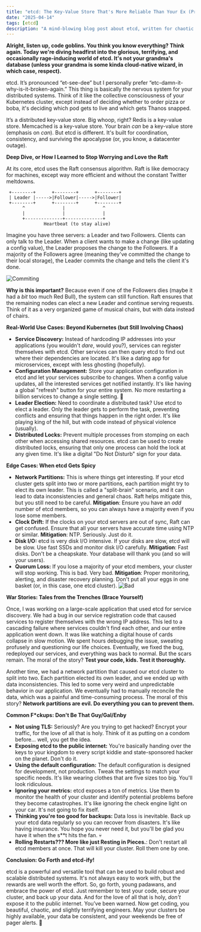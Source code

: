 ```yaml
---
title: "etcd: The Key-Value Store That's More Reliable Than Your Ex (Probably)"
date: "2025-04-14"
tags: [etcd]
description: "A mind-blowing blog post about etcd, written for chaotic Gen Z engineers."
---
```


**Alright, listen up, code goblins. You think you know everything? Think again. Today we're diving headfirst into the glorious, terrifying, and occasionally rage-inducing world of etcd. It's not your grandma's database (unless your grandma is some kinda cloud-native wizard, in which case, respect).**

etcd. It’s pronounced “et-see-dee” but I personally prefer “etc-damn-it-why-is-it-broken-again.” This thing is basically the nervous system for your distributed systems. Think of it like the collective consciousness of your Kubernetes cluster, except instead of deciding whether to order pizza or boba, it's deciding which pod gets to live and which gets Thanos snapped.

It’s a distributed key-value store. Big whoop, right? Redis is a key-value store. Memcached is a key-value store. Your brain *can* be a key-value store (emphasis on *can*). But etcd is different. It's built for coordination, consistency, and surviving the apocalypse (or, you know, a datacenter outage).

**Deep Dive, or How I Learned to Stop Worrying and Love the Raft**

At its core, etcd uses the Raft consensus algorithm. Raft is like democracy for machines, except way more efficient and without the constant Twitter meltdowns.

```ascii
 +--------+      +--------+      +--------+
 | Leader |----->|Follower|----->|Follower|
 +--------+      +--------+      +--------+
      ^              |              ^
      |              |              |
      +--------------+--------------+
              Heartbeat (to stay alive)
```

Imagine you have three servers: a Leader and two Followers. Clients can only talk to the Leader. When a client wants to make a change (like updating a config value), the Leader proposes the change to the Followers. If a majority of the Followers agree (meaning they've committed the change to their local storage), the Leader commits the change and tells the client it's done.

![Commiting](https://i.imgflip.com/65620l.jpg)

**Why is this important?** Because even if one of the Followers dies (maybe it had a *bit* too much Red Bull), the system can still function. Raft ensures that the remaining nodes can elect a new Leader and continue serving requests. Think of it as a very organized game of musical chairs, but with data instead of chairs.

**Real-World Use Cases: Beyond Kubernetes (but Still Involving Chaos)**

*   **Service Discovery:** Instead of hardcoding IP addresses into your applications (you wouldn't *dare*, would you?), services can register themselves with etcd. Other services can then query etcd to find out where their dependencies are located. It's like a dating app for microservices, except with less ghosting (hopefully).
*   **Configuration Management:** Store your application configuration in etcd and let your services subscribe to changes. When a config value updates, all the interested services get notified instantly. It's like having a global "refresh" button for your entire system. No more restarting a billion services to change a single setting. 🙏
*   **Leader Election:** Need to coordinate a distributed task? Use etcd to elect a leader. Only the leader gets to perform the task, preventing conflicts and ensuring that things happen in the right order. It's like playing king of the hill, but with code instead of physical violence (usually).
*   **Distributed Locks:** Prevent multiple processes from stomping on each other when accessing shared resources. etcd can be used to create distributed locks, ensuring that only one process can hold the lock at any given time. It's like a digital "Do Not Disturb" sign for your data.

**Edge Cases: When etcd Gets Spicy**

*   **Network Partitions:** This is where things get interesting. If your etcd cluster gets split into two or more partitions, each partition might try to elect its own leader. This is called a "split-brain" scenario, and it can lead to data inconsistencies and general chaos. Raft helps mitigate this, but you still need to be careful. **Mitigation**: Ensure you have an *odd* number of etcd members, so you can always have a majority even if you lose some members.
*   **Clock Drift:** If the clocks on your etcd servers are out of sync, Raft can get confused. Ensure that all your servers have accurate time using NTP or similar. **Mitigation**: NTP. Seriously. Just do it.
*   **Disk I/O:** etcd is very disk I/O intensive. If your disks are slow, etcd will be slow. Use fast SSDs and monitor disk I/O carefully. **Mitigation**: Fast disks. Don't be a cheapskate. Your database will thank you (and so will your users).
*   **Quorum Loss:** If you lose a majority of your etcd members, your cluster will stop working. This is bad. Very bad. **Mitigation**: Proper monitoring, alerting, and disaster recovery planning. Don't put all your eggs in one basket (or, in this case, one etcd cluster).
    ![Bad](https://i.kym-cdn.com/photos/images/newsfeed/001/349/354/80f.jpg)

**War Stories: Tales from the Trenches (Brace Yourself)**

Once, I was working on a large-scale application that used etcd for service discovery. We had a bug in our service registration code that caused services to register themselves with the wrong IP address. This led to a cascading failure where services couldn't find each other, and our entire application went down. It was like watching a digital house of cards collapse in slow motion. We spent hours debugging the issue, sweating profusely and questioning our life choices. Eventually, we fixed the bug, redeployed our services, and everything was back to normal. But the scars remain. The moral of the story? **Test your code, kids. Test it thoroughly.**

Another time, we had a network partition that caused our etcd cluster to split into two. Each partition elected its own leader, and we ended up with data inconsistencies. This led to some very weird and unpredictable behavior in our application. We eventually had to manually reconcile the data, which was a painful and time-consuming process. The moral of this story? **Network partitions are evil. Do everything you can to prevent them.**

**Common F\*ckups: Don't Be That Guy/Gal/Enby**

*   **Not using TLS:** Seriously? Are you trying to get hacked? Encrypt your traffic, for the love of all that is holy. Think of it as putting on a condom before... well, you get the idea.
*   **Exposing etcd to the public internet:** You're basically handing over the keys to your kingdom to every script kiddie and state-sponsored hacker on the planet. Don't do it.
*   **Using the default configuration:** The default configuration is designed for development, not production. Tweak the settings to match your specific needs. It's like wearing clothes that are five sizes too big. You'll look ridiculous.
*   **Ignoring your metrics:** etcd exposes a ton of metrics. Use them to monitor the health of your cluster and identify potential problems before they become catastrophes. It's like ignoring the check engine light on your car. It's not going to fix itself.
*   **Thinking you're too good for backups:** Data loss is inevitable. Back up your etcd data regularly so you can recover from disasters. It's like having insurance. You hope you never need it, but you'll be glad you have it when the s\*\*t hits the fan. 💀
*   **Rolling Restarts??? More like just Resting in Pieces.**: Don't restart all etcd members at once. That will kill your cluster. Roll them one by one.

**Conclusion: Go Forth and etcd-ify!**

etcd is a powerful and versatile tool that can be used to build robust and scalable distributed systems. It's not always easy to work with, but the rewards are well worth the effort. So, go forth, young padawans, and embrace the power of etcd. Just remember to test your code, secure your cluster, and back up your data. And for the love of all that is holy, *don't* expose it to the public internet. You’ve been warned. Now get coding, you beautiful, chaotic, and slightly terrifying engineers. May your clusters be highly available, your data be consistent, and your weekends be free of pager alerts. 🙏
